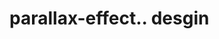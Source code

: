 # parallax-effect.. desgin                                                                                                                                                                                                                                                                                                                                                                                                                                                                                                                                                                                                             
